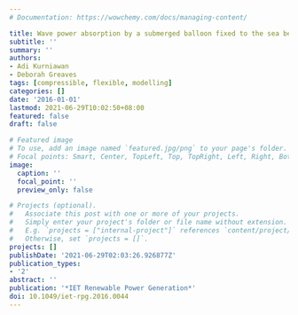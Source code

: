 ```yaml
---
# Documentation: https://wowchemy.com/docs/managing-content/

title: Wave power absorption by a submerged balloon fixed to the sea bed
subtitle: ''
summary: ''
authors:
- Adi Kurniawan
- Deborah Greaves
tags: [compressible, flexible, modelling]
categories: []
date: '2016-01-01'
lastmod: 2021-06-29T10:02:50+08:00
featured: false
draft: false

# Featured image
# To use, add an image named `featured.jpg/png` to your page's folder.
# Focal points: Smart, Center, TopLeft, Top, TopRight, Left, Right, BottomLeft, Bottom, BottomRight.
image:
  caption: ''
  focal_point: ''
  preview_only: false

# Projects (optional).
#   Associate this post with one or more of your projects.
#   Simply enter your project's folder or file name without extension.
#   E.g. `projects = ["internal-project"]` references `content/project/deep-learning/index.md`.
#   Otherwise, set `projects = []`.
projects: []
publishDate: '2021-06-29T02:03:26.926877Z'
publication_types:
- '2'
abstract: ''
publication: '*IET Renewable Power Generation*'
doi: 10.1049/iet-rpg.2016.0044
---
```

